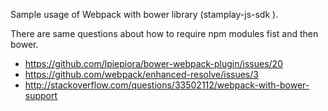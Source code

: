 Sample usage of Webpack with bower library (stamplay-js-sdk ).

There are same questions about how to require npm modules fist and then bower.

 * https://github.com/lpiepiora/bower-webpack-plugin/issues/20
 * https://github.com/webpack/enhanced-resolve/issues/3
 * http://stackoverflow.com/questions/33502112/webpack-with-bower-support
